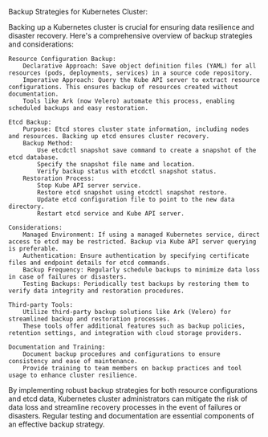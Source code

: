 Backup Strategies for Kubernetes Cluster:

Backing up a Kubernetes cluster is crucial for ensuring data resilience and disaster recovery. Here's a comprehensive overview of backup strategies and considerations:

    Resource Configuration Backup:
        Declarative Approach: Save object definition files (YAML) for all resources (pods, deployments, services) in a source code repository.
        Imperative Approach: Query the Kube API server to extract resource configurations. This ensures backup of resources created without documentation.
        Tools like Ark (now Velero) automate this process, enabling scheduled backups and easy restoration.

    Etcd Backup:
        Purpose: Etcd stores cluster state information, including nodes and resources. Backing up etcd ensures cluster recovery.
        Backup Method:
            Use etcdctl snapshot save command to create a snapshot of the etcd database.
            Specify the snapshot file name and location.
            Verify backup status with etcdctl snapshot status.
        Restoration Process:
            Stop Kube API server service.
            Restore etcd snapshot using etcdctl snapshot restore.
            Update etcd configuration file to point to the new data directory.
            Restart etcd service and Kube API server.

    Considerations:
        Managed Environment: If using a managed Kubernetes service, direct access to etcd may be restricted. Backup via Kube API server querying is preferable.
        Authentication: Ensure authentication by specifying certificate files and endpoint details for etcd commands.
        Backup Frequency: Regularly schedule backups to minimize data loss in case of failures or disasters.
        Testing Backups: Periodically test backups by restoring them to verify data integrity and restoration procedures.

    Third-party Tools:
        Utilize third-party backup solutions like Ark (Velero) for streamlined backup and restoration processes.
        These tools offer additional features such as backup policies, retention settings, and integration with cloud storage providers.

    Documentation and Training:
        Document backup procedures and configurations to ensure consistency and ease of maintenance.
        Provide training to team members on backup practices and tool usage to enhance cluster resilience.

By implementing robust backup strategies for both resource configurations and etcd data, Kubernetes cluster administrators can mitigate the risk of data loss and streamline recovery processes in the event of failures or disasters. Regular testing and documentation are essential components of an effective backup strategy.